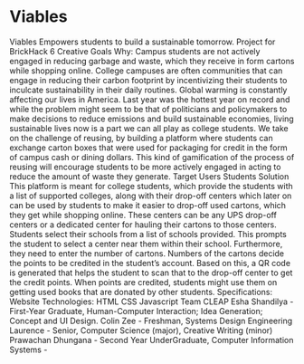 # Viables
Viables Empowers students to build a sustainable tomorrow.  Project for BrickHack 6  Creative Goals Why: Campus students are not actively engaged in reducing garbage and waste, which they receive in form cartons while shopping online. College campuses are often communities that can engage in reducing their carbon footprint by incentivizing their students to inculcate sustainability in their daily routines. Global warming is constantly affecting our lives in America. Last year was the hottest year on record and while the problem might seem to be that of politicians and policymakers to make decisions to reduce emissions and build sustainable economies, living sustainable lives now is a part we can all play as college students. We take on the challenge of reusing, by building a platform where students can exchange carton boxes that were used for packaging for credit in the form of campus cash or dining dollars. This kind of gamification of the process of reusing will encourage students to be more actively engaged in acting to reduce the amount of waste they generate.  Target Users Students  Solution This platform is meant for college students, which provide the students with a list of supported colleges, along with their drop-off centers which later on can be used by students to make it easier to drop-off used cartons, which they get while shopping online. These centers can be any UPS drop-off centers or a dedicated center for hauling their cartons to those centers.  Students select their schools from a list of schools provided. This prompts the student to select a center near them within their school. Furthermore, they need to enter the number of cartons. Numbers of the cartons decide the points to be credited in the student’s account. Based on this, a QR code is generated that helps the student to scan that to the drop-off center to get the credit points. When points are credited, students might use them on getting used books that are donated by other students.  Specifications: Website Technologies: HTML CSS Javascript  Team CLEAP Esha Shandilya - First-Year Graduate, Human-Computer Interaction; Idea Generation; Concept and UI Design. Colin Zee - Freshman, Systems Design Engineering Laurence - Senior, Computer Science (major), Creative Writing (minor) Prawachan Dhungana - Second Year UnderGraduate, Computer Information Systems -
